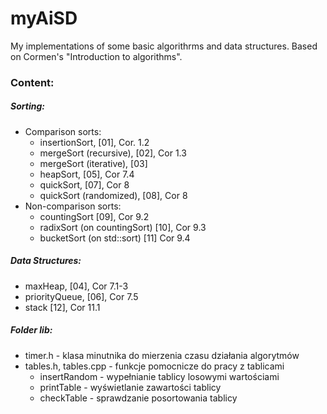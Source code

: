 # myAiSD

My implementations of some basic algorithrms and data structures.
Based on Cormen's "Introduction to algorithms".

### Content:

##### Sorting:
- Comparison sorts:
	- insertionSort, [01], Cor. 1.2
	- mergeSort (recursive), [02], Cor 1.3
	- mergeSort (iterative), [03]
	- heapSort, [05], Cor 7.4
	- quickSort, [07], Cor 8
	- quickSort (randomized), [08], Cor 8
- Non-comparison sorts:
	- countingSort [09], Cor 9.2
	- radixSort (on countingSort) [10], Cor 9.3
	- bucketSort (on std::sort) [11] Cor 9.4

##### Data Structures:
- maxHeap, [04], Cor 7.1-3
- priorityQueue, [06], Cor 7.5
- stack [12], Cor 11.1

##### Folder lib:
- timer.h - klasa minutnika do mierzenia czasu działania algorytmów
- tables.h, tables.cpp - funkcje pomocnicze do pracy z tablicami
	- insertRandom - wypełnianie tablicy losowymi wartościami
	- printTable - wyświetlanie zawartości tablicy
	- checkTable - sprawdzanie posortowania tablicy